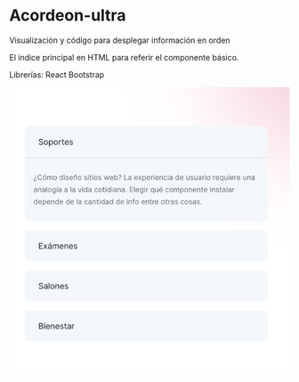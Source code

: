 # Acordeon-ultra
 Visualización y código para desplegar información en orden

El índice principal en HTML para referir el componente básico.

Librerías:
React
Bootstrap

![](Acordeon.jpg)
